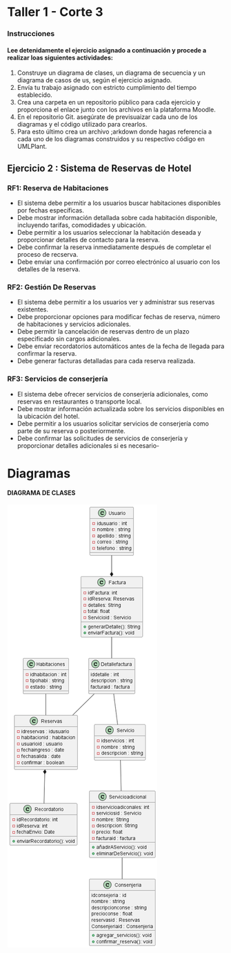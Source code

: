 # Taller 1 - Corte 3
### Instrucciones
#### Lee detenidamente el ejercicio asignado a continuación y procede a realizar loas siguientes actividades:

1. Construye un diagrama de clases, un diagrama de secuencia y un diagrama de casos de us, según el ejercicio asignado.
2. Envía tu trabajo asignado con estricto cumplimiento del tiempo establecido.
3. Crea una carpeta en un repositorio público para cada ejercicio y proporciona el enlace junto con los archivos en la plataforma Moodle.
4. En el repositorio Git. asegúrate de previsuaizar cada uno de los diagramas y el código utilizado para crearlos.
5. Para esto último crea un archivo ;arkdown donde hagas referencia a cada uno de los diagramas construidos y su respectivo código en UMLPlant.

## Ejercicio 2 : Sistema de Reservas de Hotel
### RF1: Reserva de Habitaciones
* El sistema debe permitir a los usuarios buscar habitaciones disponibles por fechas específicas.
* Debe mostrar información detallada sobre cada habitación disponible, incluyendo tarifas, comodidades y ubicación.
* Debe permitir a los usuarios seleccionar la habitación deseada y proporcionar detalles de contacto para la reserva.
* Debe confirmar la reserva inmediatamente después de completar el proceso de recserva.
* Debe enviar una confirmación por correo electrónico al usuario con los detalles de la reserva.
  
### RF2: Gestión De Reservas
* El sistema debe permitir a los usuarios ver y administrar sus reservas existentes.
* Debe proporcionar opciones para modificar fechas de reserva, número de habitaciones y servicios adicionales.
* Debe permitir la cancelación de reservas dentro de un plazo especificado sin cargos adicionales.
* Debe enviar recordatorios automáticos antes de la fecha de llegada para confirmar la reserva.
* Debe generar facturas detalladas para cada reserva realizada.

### RF3: Servicios de conserjería
* El sistema debe ofrecer servicios de conserjería adicionales, como reservas en restaurantes o transporte local.
* Debe mostrar información actualizada sobre los servicios disponibles en la ubicación del hotel.
* Debe permitir a los usuarios solicitar servicios de conserjería como parte de su reserva o posteriormente.
* Debe confirmar las solicitudes de servicios de conserjería y proporcionar detalles adicionales si es necesario-

# Diagramas
#### DIAGRAMA DE CLASES
  
 ![Diagrama](Diagrama/Reserva.png)

 